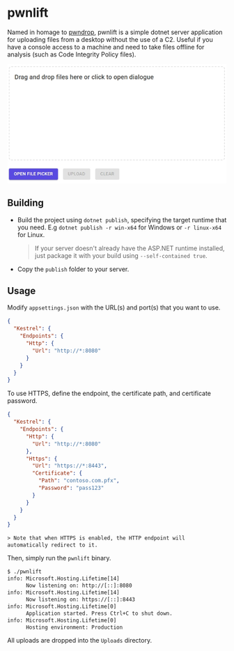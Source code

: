 # pwnlift

Named in homage to [pwndrop](https://github.com/kgretzky/pwndrop), pwnlift is a simple dotnet server application for uploading files from a desktop without the use of a C2.
Useful if you have a console access to a machine and need to take files offline for analysis (such as Code Integrity Policy files).

![pwnlift](screenshot.jpeg)

## Building

- Build the project using `dotnet publish`, specifying the target runtime that you need.  E.g `dotnet publish -r win-x64` for Windows or `-r linux-x64` for Linux.

    > If your server doesn't already have the ASP.NET runtime installed, just package it with your build using `--self-contained true`.

- Copy the `publish` folder to your server.

## Usage

Modify `appsettings.json` with the URL(s) and port(s) that you want to use.

```json
{
  "Kestrel": {
    "Endpoints": {
      "Http": {
        "Url": "http://*:8080"
      }
    }
  }
}
```

To use HTTPS, define the endpoint, the certificate path, and certificate password.

```json
{
  "Kestrel": {
    "Endpoints": {
      "Http": {
        "Url": "http://*:8080"
      },
      "Https": {
        "Url": "https://*:8443",
        "Certificate": {
          "Path": "contoso.com.pfx",
          "Password": "pass123"
        }
      }
    }
  }
}
```

    > Note that when HTTPS is enabled, the HTTP endpoint will automatically redirect to it.

Then, simply run the `pwnlift` binary.

```text
$ ./pwnlift
info: Microsoft.Hosting.Lifetime[14]
      Now listening on: http://[::]:8080
info: Microsoft.Hosting.Lifetime[14]
      Now listening on: https://[::]:8443
info: Microsoft.Hosting.Lifetime[0]
      Application started. Press Ctrl+C to shut down.
info: Microsoft.Hosting.Lifetime[0]
      Hosting environment: Production
```

All uploads are dropped into the `Uploads` directory.